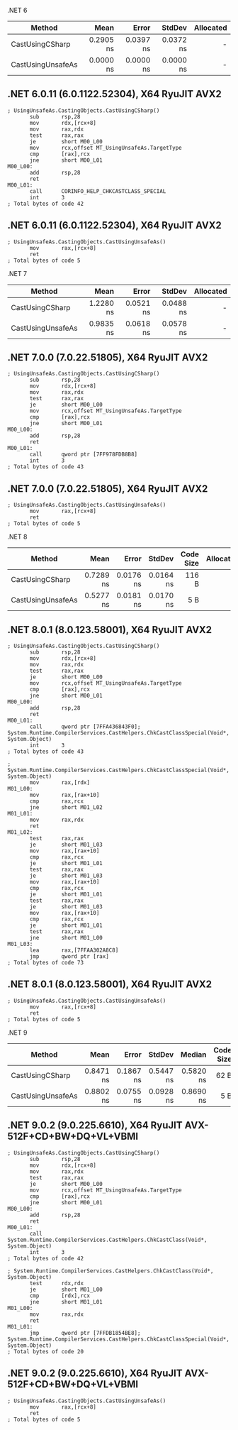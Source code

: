 ﻿.NET 6

|            Method |      Mean |     Error |    StdDev | Allocated |
|------------------ |----------:|----------:|----------:|----------:|
|   CastUsingCSharp | 0.2905 ns | 0.0397 ns | 0.0372 ns |         - |
| CastUsingUnsafeAs | 0.0000 ns | 0.0000 ns | 0.0000 ns |         - |

## .NET 6.0.11 (6.0.1122.52304), X64 RyuJIT AVX2
```assembly
; UsingUnsafeAs.CastingObjects.CastUsingCSharp()
       sub       rsp,28
       mov       rdx,[rcx+8]
       mov       rax,rdx
       test      rax,rax
       je        short M00_L00
       mov       rcx,offset MT_UsingUnsafeAs.TargetType
       cmp       [rax],rcx
       jne       short M00_L01
M00_L00:
       add       rsp,28
       ret
M00_L01:
       call      CORINFO_HELP_CHKCASTCLASS_SPECIAL
       int       3
; Total bytes of code 42
```

## .NET 6.0.11 (6.0.1122.52304), X64 RyuJIT AVX2
```assembly
; UsingUnsafeAs.CastingObjects.CastUsingUnsafeAs()
       mov       rax,[rcx+8]
       ret
; Total bytes of code 5
```


.NET 7

|            Method |      Mean |     Error |    StdDev | Allocated |
|------------------ |----------:|----------:|----------:|----------:|
|   CastUsingCSharp | 1.2280 ns | 0.0521 ns | 0.0488 ns |         - |
| CastUsingUnsafeAs | 0.9835 ns | 0.0618 ns | 0.0578 ns |         - |

## .NET 7.0.0 (7.0.22.51805), X64 RyuJIT AVX2
```assembly
; UsingUnsafeAs.CastingObjects.CastUsingCSharp()
       sub       rsp,28
       mov       rdx,[rcx+8]
       mov       rax,rdx
       test      rax,rax
       je        short M00_L00
       mov       rcx,offset MT_UsingUnsafeAs.TargetType
       cmp       [rax],rcx
       jne       short M00_L01
M00_L00:
       add       rsp,28
       ret
M00_L01:
       call      qword ptr [7FF978FDB8B8]
       int       3
; Total bytes of code 43
```

## .NET 7.0.0 (7.0.22.51805), X64 RyuJIT AVX2
```assembly
; UsingUnsafeAs.CastingObjects.CastUsingUnsafeAs()
       mov       rax,[rcx+8]
       ret
; Total bytes of code 5
```


.NET 8

| Method              | Mean      | Error     | StdDev    | Code Size | Allocated |
|-------------------- |----------:|----------:|----------:|----------:|----------:|
| CastUsingCSharp     | 0.7289 ns | 0.0176 ns | 0.0164 ns |     116 B |         - |
| CastUsingUnsafeAs   | 0.5277 ns | 0.0181 ns | 0.0170 ns |       5 B |         - |

## .NET 8.0.1 (8.0.123.58001), X64 RyuJIT AVX2
```assembly
; UsingUnsafeAs.CastingObjects.CastUsingCSharp()
       sub       rsp,28
       mov       rdx,[rcx+8]
       mov       rax,rdx
       test      rax,rax
       je        short M00_L00
       mov       rcx,offset MT_UsingUnsafeAs.TargetType
       cmp       [rax],rcx
       jne       short M00_L01
M00_L00:
       add       rsp,28
       ret
M00_L01:
       call      qword ptr [7FFA436843F0]; System.Runtime.CompilerServices.CastHelpers.ChkCastClassSpecial(Void*, System.Object)
       int       3
; Total bytes of code 43
```
```assembly
; System.Runtime.CompilerServices.CastHelpers.ChkCastClassSpecial(Void*, System.Object)
       mov       rax,[rdx]
M01_L00:
       mov       rax,[rax+10]
       cmp       rax,rcx
       jne       short M01_L02
M01_L01:
       mov       rax,rdx
       ret
M01_L02:
       test      rax,rax
       je        short M01_L03
       mov       rax,[rax+10]
       cmp       rax,rcx
       je        short M01_L01
       test      rax,rax
       je        short M01_L03
       mov       rax,[rax+10]
       cmp       rax,rcx
       je        short M01_L01
       test      rax,rax
       je        short M01_L03
       mov       rax,[rax+10]
       cmp       rax,rcx
       je        short M01_L01
       test      rax,rax
       jne       short M01_L00
M01_L03:
       lea       rax,[7FFAA302A8C8]
       jmp       qword ptr [rax]
; Total bytes of code 73
```

## .NET 8.0.1 (8.0.123.58001), X64 RyuJIT AVX2
```assembly
; UsingUnsafeAs.CastingObjects.CastUsingUnsafeAs()
       mov       rax,[rcx+8]
       ret
; Total bytes of code 5
```


.NET 9

| Method              | Mean      | Error     | StdDev    | Median    | Code Size | Allocated |
|-------------------- |----------:|----------:|----------:|----------:|----------:|----------:|
| CastUsingCSharp     | 0.8471 ns | 0.1867 ns | 0.5447 ns | 0.5820 ns |      62 B |         - |
| CastUsingUnsafeAs   | 0.8802 ns | 0.0755 ns | 0.0928 ns | 0.8690 ns |       5 B |         - |

## .NET 9.0.2 (9.0.225.6610), X64 RyuJIT AVX-512F+CD+BW+DQ+VL+VBMI
```assembly
; UsingUnsafeAs.CastingObjects.CastUsingCSharp()
       sub       rsp,28
       mov       rdx,[rcx+8]
       mov       rax,rdx
       test      rax,rax
       je        short M00_L00
       mov       rcx,offset MT_UsingUnsafeAs.TargetType
       cmp       [rax],rcx
       jne       short M00_L01
M00_L00:
       add       rsp,28
       ret
M00_L01:
       call      System.Runtime.CompilerServices.CastHelpers.ChkCastClass(Void*, System.Object)
       int       3
; Total bytes of code 42
```
```assembly
; System.Runtime.CompilerServices.CastHelpers.ChkCastClass(Void*, System.Object)
       test      rdx,rdx
       je        short M01_L00
       cmp       [rdx],rcx
       jne       short M01_L01
M01_L00:
       mov       rax,rdx
       ret
M01_L01:
       jmp       qword ptr [7FFDB1854BE8]; System.Runtime.CompilerServices.CastHelpers.ChkCastClassSpecial(Void*, System.Object)
; Total bytes of code 20
```

## .NET 9.0.2 (9.0.225.6610), X64 RyuJIT AVX-512F+CD+BW+DQ+VL+VBMI
```assembly
; UsingUnsafeAs.CastingObjects.CastUsingUnsafeAs()
       mov       rax,[rcx+8]
       ret
; Total bytes of code 5
```